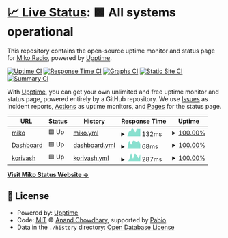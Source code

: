 # [📈 Live Status](https://status.mikoradio.com): <!--live status--> **🟩 All systems operational**

This repository contains the open-source uptime monitor and status page for [Miko Radio](https://status.mikoradio.com), powered by [Upptime](https://github.com/upptime/upptime).

[![Uptime CI](https://github.com/miko-radio/miko-radio.github.io/workflows/Uptime%20CI/badge.svg)](https://github.com/miko-radio/miko-radio.github.io/actions?query=workflow%3A%22Uptime+CI%22)
[![Response Time CI](https://github.com/miko-radio/miko-radio.github.io/workflows/Response%20Time%20CI/badge.svg)](https://github.com/miko-radio/miko-radio.github.io/actions?query=workflow%3A%22Response+Time+CI%22)
[![Graphs CI](https://github.com/miko-radio/miko-radio.github.io/workflows/Graphs%20CI/badge.svg)](https://github.com/miko-radio/miko-radio.github.io/actions?query=workflow%3A%22Graphs+CI%22)
[![Static Site CI](https://github.com/miko-radio/miko-radio.github.io/workflows/Static%20Site%20CI/badge.svg)](https://github.com/miko-radio/miko-radio.github.io/actions?query=workflow%3A%22Static+Site+CI%22)
[![Summary CI](https://github.com/miko-radio/miko-radio.github.io/workflows/Summary%20CI/badge.svg)](https://github.com/miko-radio/miko-radio.github.io/actions?query=workflow%3A%22Summary+CI%22)

With [Upptime](https://upptime.js.org), you can get your own unlimited and free uptime monitor and status page, powered entirely by a GitHub repository. We use [Issues](https://github.com/miko-radio/miko-radio.github.io/issues) as incident reports, [Actions](https://github.com/miko-radio/miko-radio.github.io/actions) as uptime monitors, and [Pages](https://status.mikoradio.com) for the status page.

<!--start: status pages-->
<!-- This summary is generated by Upptime (https://github.com/upptime/upptime) -->
<!-- Do not edit this manually, your changes will be overwritten -->
<!-- prettier-ignore -->
| URL | Status | History | Response Time | Uptime |
| --- | ------ | ------- | ------------- | ------ |
| <img alt="" src="https://icons.duckduckgo.com/ip3/mikoradio.com.ico" height="13"> [miko](https://mikoradio.com/) | 🟩 Up | [miko.yml](https://github.com/Miko-Radio/miko-radio.github.io/commits/HEAD/history/miko.yml) | <details><summary><img alt="Response time graph" src="./graphs/miko/response-time-week.png" height="20"> 132ms</summary><br><a href="https://status.mikoradio.com/history/miko"><img alt="Response time 148" src="https://img.shields.io/endpoint?url=https%3A%2F%2Fraw.githubusercontent.com%2FMiko-Radio%2Fmiko-radio.github.io%2FHEAD%2Fapi%2Fmiko%2Fresponse-time.json"></a><br><a href="https://status.mikoradio.com/history/miko"><img alt="24-hour response time 142" src="https://img.shields.io/endpoint?url=https%3A%2F%2Fraw.githubusercontent.com%2FMiko-Radio%2Fmiko-radio.github.io%2FHEAD%2Fapi%2Fmiko%2Fresponse-time-day.json"></a><br><a href="https://status.mikoradio.com/history/miko"><img alt="7-day response time 132" src="https://img.shields.io/endpoint?url=https%3A%2F%2Fraw.githubusercontent.com%2FMiko-Radio%2Fmiko-radio.github.io%2FHEAD%2Fapi%2Fmiko%2Fresponse-time-week.json"></a><br><a href="https://status.mikoradio.com/history/miko"><img alt="30-day response time 148" src="https://img.shields.io/endpoint?url=https%3A%2F%2Fraw.githubusercontent.com%2FMiko-Radio%2Fmiko-radio.github.io%2FHEAD%2Fapi%2Fmiko%2Fresponse-time-month.json"></a><br><a href="https://status.mikoradio.com/history/miko"><img alt="1-year response time 148" src="https://img.shields.io/endpoint?url=https%3A%2F%2Fraw.githubusercontent.com%2FMiko-Radio%2Fmiko-radio.github.io%2FHEAD%2Fapi%2Fmiko%2Fresponse-time-year.json"></a></details> | <details><summary><a href="https://status.mikoradio.com/history/miko">100.00%</a></summary><a href="https://status.mikoradio.com/history/miko"><img alt="All-time uptime 99.15%" src="https://img.shields.io/endpoint?url=https%3A%2F%2Fraw.githubusercontent.com%2FMiko-Radio%2Fmiko-radio.github.io%2FHEAD%2Fapi%2Fmiko%2Fuptime.json"></a><br><a href="https://status.mikoradio.com/history/miko"><img alt="24-hour uptime 100.00%" src="https://img.shields.io/endpoint?url=https%3A%2F%2Fraw.githubusercontent.com%2FMiko-Radio%2Fmiko-radio.github.io%2FHEAD%2Fapi%2Fmiko%2Fuptime-day.json"></a><br><a href="https://status.mikoradio.com/history/miko"><img alt="7-day uptime 100.00%" src="https://img.shields.io/endpoint?url=https%3A%2F%2Fraw.githubusercontent.com%2FMiko-Radio%2Fmiko-radio.github.io%2FHEAD%2Fapi%2Fmiko%2Fuptime-week.json"></a><br><a href="https://status.mikoradio.com/history/miko"><img alt="30-day uptime 99.15%" src="https://img.shields.io/endpoint?url=https%3A%2F%2Fraw.githubusercontent.com%2FMiko-Radio%2Fmiko-radio.github.io%2FHEAD%2Fapi%2Fmiko%2Fuptime-month.json"></a><br><a href="https://status.mikoradio.com/history/miko"><img alt="1-year uptime 99.15%" src="https://img.shields.io/endpoint?url=https%3A%2F%2Fraw.githubusercontent.com%2FMiko-Radio%2Fmiko-radio.github.io%2FHEAD%2Fapi%2Fmiko%2Fuptime-year.json"></a></details>
| <img alt="" src="https://icons.duckduckgo.com/ip3/45.141.24.109.ico" height="13"> [Dashboard](http://45.141.24.109) | 🟩 Up | [dashboard.yml](https://github.com/Miko-Radio/miko-radio.github.io/commits/HEAD/history/dashboard.yml) | <details><summary><img alt="Response time graph" src="./graphs/dashboard/response-time-week.png" height="20"> 68ms</summary><br><a href="https://status.mikoradio.com/history/dashboard"><img alt="Response time 71" src="https://img.shields.io/endpoint?url=https%3A%2F%2Fraw.githubusercontent.com%2FMiko-Radio%2Fmiko-radio.github.io%2FHEAD%2Fapi%2Fdashboard%2Fresponse-time.json"></a><br><a href="https://status.mikoradio.com/history/dashboard"><img alt="24-hour response time 67" src="https://img.shields.io/endpoint?url=https%3A%2F%2Fraw.githubusercontent.com%2FMiko-Radio%2Fmiko-radio.github.io%2FHEAD%2Fapi%2Fdashboard%2Fresponse-time-day.json"></a><br><a href="https://status.mikoradio.com/history/dashboard"><img alt="7-day response time 68" src="https://img.shields.io/endpoint?url=https%3A%2F%2Fraw.githubusercontent.com%2FMiko-Radio%2Fmiko-radio.github.io%2FHEAD%2Fapi%2Fdashboard%2Fresponse-time-week.json"></a><br><a href="https://status.mikoradio.com/history/dashboard"><img alt="30-day response time 71" src="https://img.shields.io/endpoint?url=https%3A%2F%2Fraw.githubusercontent.com%2FMiko-Radio%2Fmiko-radio.github.io%2FHEAD%2Fapi%2Fdashboard%2Fresponse-time-month.json"></a><br><a href="https://status.mikoradio.com/history/dashboard"><img alt="1-year response time 71" src="https://img.shields.io/endpoint?url=https%3A%2F%2Fraw.githubusercontent.com%2FMiko-Radio%2Fmiko-radio.github.io%2FHEAD%2Fapi%2Fdashboard%2Fresponse-time-year.json"></a></details> | <details><summary><a href="https://status.mikoradio.com/history/dashboard">100.00%</a></summary><a href="https://status.mikoradio.com/history/dashboard"><img alt="All-time uptime 100.00%" src="https://img.shields.io/endpoint?url=https%3A%2F%2Fraw.githubusercontent.com%2FMiko-Radio%2Fmiko-radio.github.io%2FHEAD%2Fapi%2Fdashboard%2Fuptime.json"></a><br><a href="https://status.mikoradio.com/history/dashboard"><img alt="24-hour uptime 100.00%" src="https://img.shields.io/endpoint?url=https%3A%2F%2Fraw.githubusercontent.com%2FMiko-Radio%2Fmiko-radio.github.io%2FHEAD%2Fapi%2Fdashboard%2Fuptime-day.json"></a><br><a href="https://status.mikoradio.com/history/dashboard"><img alt="7-day uptime 100.00%" src="https://img.shields.io/endpoint?url=https%3A%2F%2Fraw.githubusercontent.com%2FMiko-Radio%2Fmiko-radio.github.io%2FHEAD%2Fapi%2Fdashboard%2Fuptime-week.json"></a><br><a href="https://status.mikoradio.com/history/dashboard"><img alt="30-day uptime 100.00%" src="https://img.shields.io/endpoint?url=https%3A%2F%2Fraw.githubusercontent.com%2FMiko-Radio%2Fmiko-radio.github.io%2FHEAD%2Fapi%2Fdashboard%2Fuptime-month.json"></a><br><a href="https://status.mikoradio.com/history/dashboard"><img alt="1-year uptime 100.00%" src="https://img.shields.io/endpoint?url=https%3A%2F%2Fraw.githubusercontent.com%2FMiko-Radio%2Fmiko-radio.github.io%2FHEAD%2Fapi%2Fdashboard%2Fuptime-year.json"></a></details>
| <img alt="" src="https://icons.duckduckgo.com/ip3/www.korivash.com.ico" height="13"> [korivash](https://www.korivash.com/) | 🟩 Up | [korivash.yml](https://github.com/Miko-Radio/miko-radio.github.io/commits/HEAD/history/korivash.yml) | <details><summary><img alt="Response time graph" src="./graphs/korivash/response-time-week.png" height="20"> 287ms</summary><br><a href="https://status.mikoradio.com/history/korivash"><img alt="Response time 260" src="https://img.shields.io/endpoint?url=https%3A%2F%2Fraw.githubusercontent.com%2FMiko-Radio%2Fmiko-radio.github.io%2FHEAD%2Fapi%2Fkorivash%2Fresponse-time.json"></a><br><a href="https://status.mikoradio.com/history/korivash"><img alt="24-hour response time 352" src="https://img.shields.io/endpoint?url=https%3A%2F%2Fraw.githubusercontent.com%2FMiko-Radio%2Fmiko-radio.github.io%2FHEAD%2Fapi%2Fkorivash%2Fresponse-time-day.json"></a><br><a href="https://status.mikoradio.com/history/korivash"><img alt="7-day response time 287" src="https://img.shields.io/endpoint?url=https%3A%2F%2Fraw.githubusercontent.com%2FMiko-Radio%2Fmiko-radio.github.io%2FHEAD%2Fapi%2Fkorivash%2Fresponse-time-week.json"></a><br><a href="https://status.mikoradio.com/history/korivash"><img alt="30-day response time 260" src="https://img.shields.io/endpoint?url=https%3A%2F%2Fraw.githubusercontent.com%2FMiko-Radio%2Fmiko-radio.github.io%2FHEAD%2Fapi%2Fkorivash%2Fresponse-time-month.json"></a><br><a href="https://status.mikoradio.com/history/korivash"><img alt="1-year response time 260" src="https://img.shields.io/endpoint?url=https%3A%2F%2Fraw.githubusercontent.com%2FMiko-Radio%2Fmiko-radio.github.io%2FHEAD%2Fapi%2Fkorivash%2Fresponse-time-year.json"></a></details> | <details><summary><a href="https://status.mikoradio.com/history/korivash">100.00%</a></summary><a href="https://status.mikoradio.com/history/korivash"><img alt="All-time uptime 100.00%" src="https://img.shields.io/endpoint?url=https%3A%2F%2Fraw.githubusercontent.com%2FMiko-Radio%2Fmiko-radio.github.io%2FHEAD%2Fapi%2Fkorivash%2Fuptime.json"></a><br><a href="https://status.mikoradio.com/history/korivash"><img alt="24-hour uptime 100.00%" src="https://img.shields.io/endpoint?url=https%3A%2F%2Fraw.githubusercontent.com%2FMiko-Radio%2Fmiko-radio.github.io%2FHEAD%2Fapi%2Fkorivash%2Fuptime-day.json"></a><br><a href="https://status.mikoradio.com/history/korivash"><img alt="7-day uptime 100.00%" src="https://img.shields.io/endpoint?url=https%3A%2F%2Fraw.githubusercontent.com%2FMiko-Radio%2Fmiko-radio.github.io%2FHEAD%2Fapi%2Fkorivash%2Fuptime-week.json"></a><br><a href="https://status.mikoradio.com/history/korivash"><img alt="30-day uptime 100.00%" src="https://img.shields.io/endpoint?url=https%3A%2F%2Fraw.githubusercontent.com%2FMiko-Radio%2Fmiko-radio.github.io%2FHEAD%2Fapi%2Fkorivash%2Fuptime-month.json"></a><br><a href="https://status.mikoradio.com/history/korivash"><img alt="1-year uptime 100.00%" src="https://img.shields.io/endpoint?url=https%3A%2F%2Fraw.githubusercontent.com%2FMiko-Radio%2Fmiko-radio.github.io%2FHEAD%2Fapi%2Fkorivash%2Fuptime-year.json"></a></details>

<!--end: status pages-->

[**Visit Miko Status Website →**](https://status.mikoradio.com)

## 📄 License

- Powered by: [Upptime](https://github.com/upptime/upptime)
- Code: [MIT](./LICENSE) © [Anand Chowdhary](https://anandchowdhary.com), supported by [Pabio](https://pabio.com)
- Data in the `./history` directory: [Open Database License](https://opendatacommons.org/licenses/odbl/1-0/)
